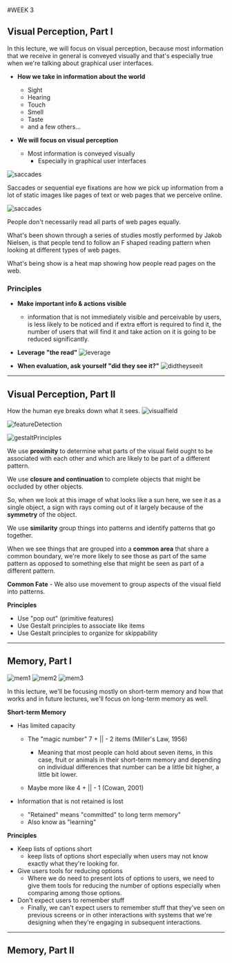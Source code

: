#WEEK 3

## Visual Perception, Part I

In this lecture, we will focus on visual perception, because most information that we receive in general is conveyed visually and that's especially true when we're talking about graphical user interfaces.

- **How we take in information about the world**
    - Sight 
    - Hearing 
    - Touch 
    - Smell 
    - Taste 
    - and a few others...


- **We will focus on visual perception** 
    - Most information is conveyed visually 
        - Especially in graphical user interfaces

 ![saccades](Week3Images/saccades.png "") 


 Saccades or sequential eye fixations are how we pick up information from a lot of static images like pages of text or web pages that we perceive online.

 ![saccades](Week3Images/webfixations.png "")

People don't necessarily read all parts of web pages equally.

What's been shown through a series of studies mostly performed by Jakob Nielsen, is that people tend to follow an F shaped reading pattern when looking at different types of web pages. 

What's being show is a heat map showing how people read pages on the web. 


### Principles 

- **Make important info & actions visible** 
    - information that is not immediately visible and perceivable by users, is less likely to be noticed and if extra effort is required to find it, the number of users that will find it and take action on it is going to be reduced significantly.

- **Leverage "the read"** 
 ![leverage](Week3Images/leverageTheRead.png "")

- **When evaluation, ask yourself "did they see it?"** 
 ![didtheyseeit](Week3Images/didTheySeeit.png "")

---

## Visual Perception, Part II


How the human eye breaks down what it sees. 
![visualfield](Week3Images/visualfield.png "Visual Field")

![featureDetection](Week3Images/featureDetection.png "Feature Detection")

![gestaltPrinciples](Week3Images/gestaltPrinciples.png "Gestalt Principles")

We use **proximity** to determine what parts of the visual field ought to be associated with each other and which are likely to be part of a different pattern.

We use **closure and continuation** to complete objects that might be occluded by other objects.

So, when we look at this image of what looks like a sun here, we see it as a single object, a sign with rays coming out of it largely because of the **symmetry** of the object.

We use **similarity** group things into patterns and identify patterns that go together.

When we see things that are grouped into a **common area** that share a common boundary, we're more likely to see those as part of the same pattern as opposed to something else that might be seen as part of a different pattern.

**Common Fate** - We also use movement to group aspects of the visual field into patterns.

**Principles**
- Use "pop out" (primitive features)
- Use Gestalt principles to associate like items 
- Use Gestalt principles to organize for skippability 

---

## Memory, Part I 


![mem1](Week3Images/mem1.png "mem1")
![mem2](Week3Images/mem2.png "mem2")
![mem3](Week3Images/mem3.png "mem3")

In this lecture, we'll be focusing mostly on short-term memory and how that works and in future lectures, we'll focus on long-term memory as well.

**Short-term Memory** 
- Has limited capacity 
    - The "magic number" 7 + || - 2 items (Miller's Law, 1956)
        - Meaning that most people can hold about seven items, in this case, fruit or animals in their short-term memory and depending on individual differences that number can be a little bit higher, a little bit lower.

    - Maybe more like 4 + || - 1 (Cowan, 2001) 

- Information that is not retained is lost 
    - "Retained" means "committed" to long term memory"
    - Also know as "learning"

**Principles**
- Keep lists of options short
    - keep lists of options short especially when users may not know exactly what they're looking for.
- Give users tools for reducing options
    - Where we do need to present lots of options to users, we need to give them tools for reducing the number of options especially when comparing among those options.
- Don't expect users to remember stuff 
    - Finally, we can't expect users to remember stuff that they've seen on previous screens or in other interactions with systems that we're designing when they're engaging in subsequent interactions.


---
## Memory, Part II


